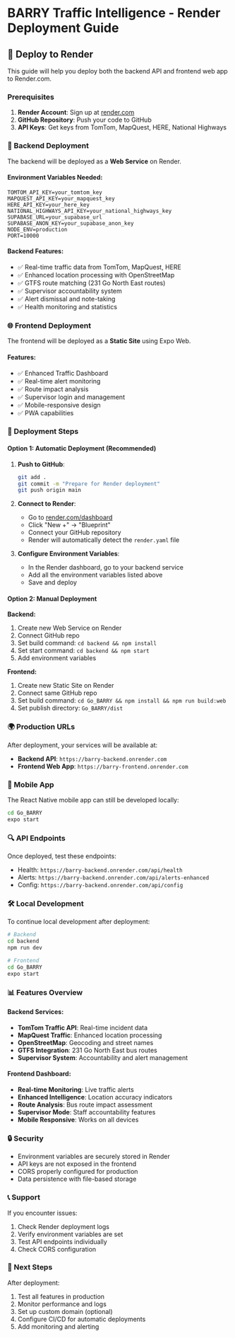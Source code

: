 # BARRY Traffic Intelligence - Render Deployment Guide

## 🚀 Deploy to Render

This guide will help you deploy both the backend API and frontend web app to Render.com.

### Prerequisites

1. **Render Account**: Sign up at [render.com](https://render.com)
2. **GitHub Repository**: Push your code to GitHub
3. **API Keys**: Get keys from TomTom, MapQuest, HERE, National Highways

### 📡 Backend Deployment

The backend will be deployed as a **Web Service** on Render.

#### Environment Variables Needed:
```
TOMTOM_API_KEY=your_tomtom_key
MAPQUEST_API_KEY=your_mapquest_key  
HERE_API_KEY=your_here_key
NATIONAL_HIGHWAYS_API_KEY=your_national_highways_key
SUPABASE_URL=your_supabase_url
SUPABASE_ANON_KEY=your_supabase_anon_key
NODE_ENV=production
PORT=10000
```

#### Backend Features:
- ✅ Real-time traffic data from TomTom, MapQuest, HERE
- ✅ Enhanced location processing with OpenStreetMap
- ✅ GTFS route matching (231 Go North East routes)
- ✅ Supervisor accountability system
- ✅ Alert dismissal and note-taking
- ✅ Health monitoring and statistics

### 🌐 Frontend Deployment

The frontend will be deployed as a **Static Site** using Expo Web.

#### Features:
- ✅ Enhanced Traffic Dashboard
- ✅ Real-time alert monitoring
- ✅ Route impact analysis
- ✅ Supervisor login and management
- ✅ Mobile-responsive design
- ✅ PWA capabilities

### 🔧 Deployment Steps

#### Option 1: Automatic Deployment (Recommended)

1. **Push to GitHub**:
   ```bash
   git add .
   git commit -m "Prepare for Render deployment"
   git push origin main
   ```

2. **Connect to Render**:
   - Go to [render.com/dashboard](https://render.com/dashboard)
   - Click "New +" → "Blueprint"
   - Connect your GitHub repository
   - Render will automatically detect the `render.yaml` file

3. **Configure Environment Variables**:
   - In the Render dashboard, go to your backend service
   - Add all the environment variables listed above
   - Save and deploy

#### Option 2: Manual Deployment

**Backend:**
1. Create new Web Service on Render
2. Connect GitHub repo
3. Set build command: `cd backend && npm install`
4. Set start command: `cd backend && npm start`
5. Add environment variables

**Frontend:**
1. Create new Static Site on Render
2. Connect same GitHub repo
3. Set build command: `cd Go_BARRY && npm install && npm run build:web`
4. Set publish directory: `Go_BARRY/dist`

### 🌍 Production URLs

After deployment, your services will be available at:
- **Backend API**: `https://barry-backend.onrender.com`
- **Frontend Web App**: `https://barry-frontend.onrender.com`

### 📱 Mobile App

The React Native mobile app can still be developed locally:
```bash
cd Go_BARRY
expo start
```

### 🔍 API Endpoints

Once deployed, test these endpoints:
- Health: `https://barry-backend.onrender.com/api/health`
- Alerts: `https://barry-backend.onrender.com/api/alerts-enhanced`
- Config: `https://barry-backend.onrender.com/api/config`

### 🛠️ Local Development

To continue local development after deployment:
```bash
# Backend
cd backend
npm run dev

# Frontend  
cd Go_BARRY
expo start
```

### 📊 Features Overview

#### Backend Services:
- **TomTom Traffic API**: Real-time incident data
- **MapQuest Traffic**: Enhanced location processing  
- **OpenStreetMap**: Geocoding and street names
- **GTFS Integration**: 231 Go North East bus routes
- **Supervisor System**: Accountability and alert management

#### Frontend Dashboard:
- **Real-time Monitoring**: Live traffic alerts
- **Enhanced Intelligence**: Location accuracy indicators
- **Route Analysis**: Bus route impact assessment
- **Supervisor Mode**: Staff accountability features
- **Mobile Responsive**: Works on all devices

### 🔒 Security

- Environment variables are securely stored in Render
- API keys are not exposed in the frontend
- CORS properly configured for production
- Data persistence with file-based storage

### 📞 Support

If you encounter issues:
1. Check Render deployment logs
2. Verify environment variables are set
3. Test API endpoints individually
4. Check CORS configuration

### 🎯 Next Steps

After deployment:
1. Test all features in production
2. Monitor performance and logs
3. Set up custom domain (optional)
4. Configure CI/CD for automatic deployments
5. Add monitoring and alerting
